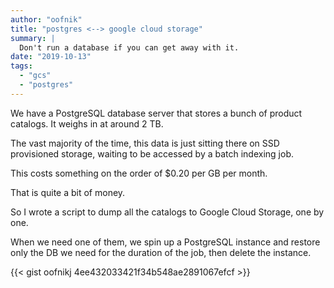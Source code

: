 ```yaml
---
author: "oofnik"
title: "postgres <--> google cloud storage"
summary: |
  Don't run a database if you can get away with it.
date: "2019-10-13"
tags: 
  - "gcs"
  - "postgres"
---
```


We have a PostgreSQL database server that stores a bunch of product catalogs. It weighs in at around 2 TB.

The vast majority of the time, this data is just sitting there on SSD provisioned storage, waiting to be accessed by a batch indexing job.

  
This costs something on the order of $0.20 per GB per month.

That is quite a bit of money.

So I wrote a script to dump all the catalogs to Google Cloud Storage, one by one.

When we need one of them, we spin up a PostgreSQL instance and restore only the DB we need for the duration of the job, then delete the instance.

{{< gist oofnikj 4ee432033421f34b548ae2891067efcf >}}

